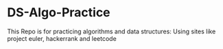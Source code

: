 # DS-Algo-Practice
This Repo is for practicing algorithms and data structures: Using sites like project euler, hackerrank and leetcode
